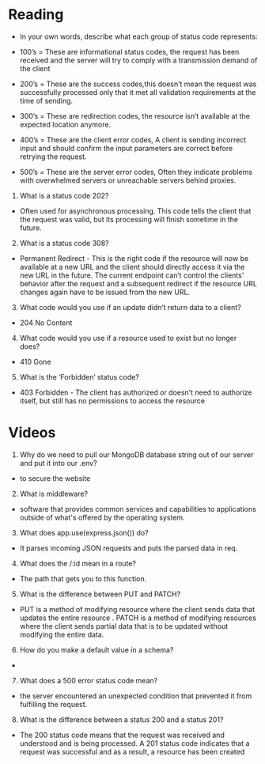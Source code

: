 # Reading

- In your own words, describe what each group of status code represents:

- 100’s = These are informational status codes,  the request has been received and the server will try to comply with a transmission demand of the client
- 200’s = These are the success codes,this doesn’t mean the request was successfully processed only that it met all validation requirements at the time of sending.


- 300’s = These are redirection codes,  the resource isn’t available at the expected location anymore.
- 400’s = These are the client error codes, A client is sending incorrect input and should confirm the input parameters are correct before retrying the request.


- 500’s = These are the server error codes, Often they indicate problems with overwhelmed servers or unreachable servers behind proxies.

1. What is a status code 202?
- Often used for asynchronous processing. This code tells the client that the request was valid, but its processing will finish sometime in the future.
2. What is a status code 308?
- Permanent Redirect - This is the right code if the resource will now be available at a new URL and the client should directly access it via the new URL in the future. The current endpoint can’t control the clients’ behavior after the request and a subsequent redirect if the resource URL changes again have to be issued from the new URL.

3. What code would you use if an update didn’t return data to a client?
- 204 No Content
4. What code would you use if a resource used to exist but no longer does?
- 410 Gone
5. What is the ‘Forbidden’ status code?
- 403 Forbidden - The client has authorized or doesn’t need to authorize itself, but still has no permissions to access the resource

# Videos

1. Why do we need to pull our MongoDB database string out of our server and put it into our .env?
- to secure the website
2. What is middleware?
-  software that provides common services and capabilities to applications outside of what's offered by the operating system.

3. What does app.use(express.json()) do?
- It parses incoming JSON requests and puts the parsed data in req.

4. What does the /:id mean in a route?
- The path that gets you to this function.


5. What is the difference between PUT and PATCH?
- PUT is a method of modifying resource where the client sends data that updates the entire resource . PATCH is a method of modifying resources where the client sends partial data that is to be updated without modifying the entire data.

6. How do you make a default value in a schema?
-

7. What does a 500 error status code mean?
- the server encountered an unexpected condition that prevented it from fulfilling the request.

8. What is the difference between a status 200 and a status 201?
- The 200 status code means that the request was received and understood and is being processed. A 201 status code indicates that a request was successful and as a result, a resource has been created
